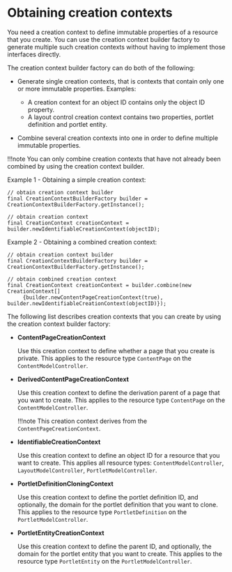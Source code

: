# Obtaining creation contexts

You need a creation context to define immutable properties of a resource that you create. You can use the creation context builder factory to generate multiple such creation contexts without having to implement those interfaces directly.

The creation context builder factory can do both of the following:

-   Generate single creation contexts, that is contexts that contain only one or more immutable properties. Examples:

    -   A creation context for an object ID contains only the object ID property.
    -   A layout control creation context contains two properties, portlet definition and portlet entity.
    
-   Combine several creation contexts into one in order to define multiple immutable properties.

!!!note
    You can only combine creation contexts that have not already been combined by using the creation context builder.

Example 1 - Obtaining a simple creation context:

```
// obtain creation context builder
final CreationContextBuilderFactory builder = CreationContextBuilderFactory.getInstance();

// obtain creation context
final CreationContext creationContext = builder.newIdentifiableCreationContext(objectID);

```

Example 2 - Obtaining a combined creation context:

```
// obtain creation context builder
final CreationContextBuilderFactory builder = CreationContextBuilderFactory.getInstance();

// obtain combined creation context
final CreationContext creationContext = builder.combine(new CreationContext[] 
     {builder.newContentPageCreationContext(true), builder.newIdentifiableCreationContext(objectID)});

```

The following list describes creation contexts that you can create by using the creation context builder factory:

-   **ContentPageCreationContext**

    Use this creation context to define whether a page that you create is private. This applies to the resource type `ContentPage` on the `ContentModelController`.

-   **DerivedContentPageCreationContext**

    Use this creation context to define the derivation parent of a page that you want to create. This applies to the resource type `ContentPage` on the `ContentModelController`.

    !!!note
        This creation context derives from the `ContentPageCreationContext`.

-   **IdentifiableCreationContext**

    Use this creation context to define an object ID for a resource that you want to create. This applies all resource types: `ContentModelController`, `LayoutModelController`, `PortletModelController`.

-   **PortletDefinitionCloningContext**

    Use this creation context to define the portlet definition ID, and optionally, the domain for the portlet definition that you want to clone. This applies to the resource type `PortletDefinition` on the `PortletModelController`.

-   **PortletEntityCreationContext**

    Use this creation context to define the parent ID, and optionally, the domain for the portlet entity that you want to create. This applies to the resource type `PortletEntity` on the `PortletModelController`.



